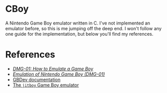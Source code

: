 # CBoy
A Nintendo Game Boy emulator written in C.
I've not implemented an emulator before, so this is me jumping off the deep end.
I won't follow any one guide for the implementation, but below you'll find my references.

# References
* [*DMG-01: How to Emulate a Game Boy*](https://blog.ryanlevick.com/DMG-01/public/book/)
* [*Emulation of Nintendo Game Boy (DMG-01)*](https://raw.githubusercontent.com/Baekalfen/PyBoy/master/PyBoy.pdf)
* [GBDev documentation](https://github.com/gbdev/awesome-gbdev)
* [The `jitboy` Game Boy emulator](https://github.com/sysprog21/jitboy)

